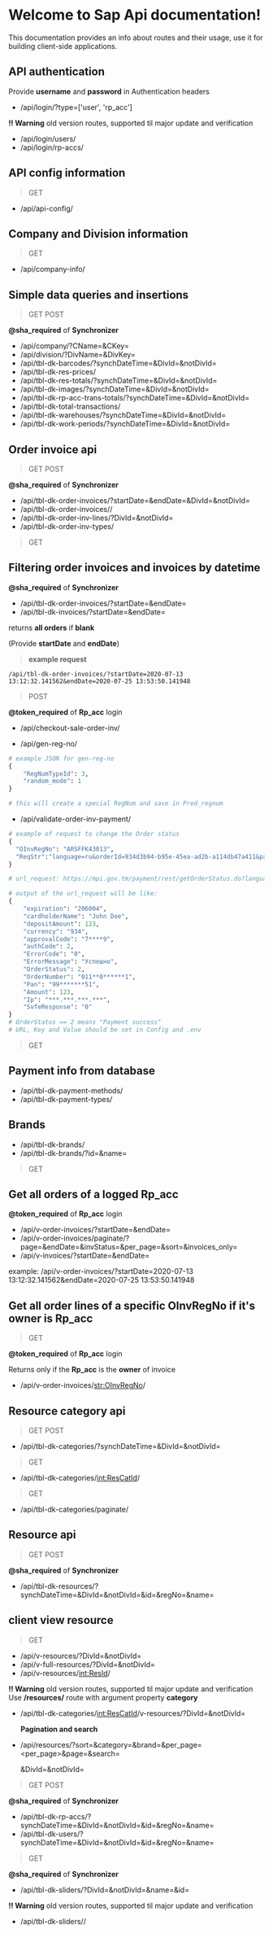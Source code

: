 # Welcome to Sap Api documentation!
This documentation provides an info about routes and their usage, use it for building client-side applications.


## API authentication
Provide **username** and **password** in Authentication headers
+ /api/login/?type=['user', 'rp_acc']

**!! Warning** old version routes, supported til major update and verification
+ /api/login/users/
+ /api/login/rp-accs/


## API config information
> GET

+ /api/api-config/

## Company and Division information
> GET

+ /api/company-info/

## Simple data queries and insertions
> GET POST

**@sha_required** of **Synchronizer**
+ /api/company/?CName=<CName>&CKey=<CKey>
+ /api/division/?DivName=<DivName>&DivKey=<DivKey>
+ /api/tbl-dk-barcodes/?synchDateTime=<datetime>&DivId=<id>&notDivId=<id>
+ /api/tbl-dk-res-prices/
+ /api/tbl-dk-res-totals/?synchDateTime=<datetime>&DivId=<id>&notDivId=<id>
+ /api/tbl-dk-images/?synchDateTime=<datetime>&DivId=<id>&notDivId=<id>
+ /api/tbl-dk-rp-acc-trans-totals/?synchDateTime=<datetime>&DivId=<id>&notDivId=<id>
+ /api/tbl-dk-total-transactions/
+ /api/tbl-dk-warehouses/?synchDateTime=<datetime>&DivId=<id>&notDivId=<id>
+ /api/tbl-dk-work-periods/?synchDateTime=<datetime>&DivId=<id>&notDivId=<id>


## Order invoice api
> GET POST

**@sha_required** of **Synchronizer**
+ /api/tbl-dk-order-invoices/?startDate=<datetime>&endDate=<datetime>&DivId=<id>&notDivId=<id>
+ /api/tbl-dk-order-invoices/<OInvRegNo>/
+ /api/tbl-dk-order-inv-lines/?DivId=<id>&notDivId=<id>
+ /api/tbl-dk-order-inv-types/

> GET 

## Filtering order invoices and invoices by datetime

**@sha_required** of **Synchronizer**

+ /api/tbl-dk-order-invoices/?startDate=<datetime>&endDate=<datetime>
+ /api/tbl-dk-invoices/?startDate=<datetime>&endDate=<datetime>

returns **all orders** if **blank**

(Provide **startDate** and **endDate**)
> **example request**
```url
/api/tbl-dk-order-invoices/?startDate=2020-07-13 13:12:32.141562&endDate=2020-07-25 13:53:50.141948
```
> POST 

**@token_required** of **Rp_acc** login
+ /api/checkout-sale-order-inv/

+ /api/gen-reg-no/
```python
# example JSON for gen-reg-no
{
	"RegNumTypeId": 3,
	"random_mode": 1
}

# this will create a special RegNum and save in Pred_regnum
```

+ /api/validate-order-inv-payment/
```python
# example of request to change the Order status
{
  "OInvRegNo": "ARSFFK43013",
  "ReqStr":"language=ru&orderId=934d3b94-b95e-45ea-ad2b-a114db47a411&password=e235erHw4784fwf&userName=103122512345"
}

# url_request: https://mpi.gov.tm/payment/rest/getOrderStatus.do?language=ru&orderId=934d3b94-b95e-45ea-ad2b-a114db47a411&password=e235erHw4784fwf&userName=103122512345

# output of the url_request will be like:
{
	"expiration": "206004",
	"cardholderName": "John Doe",
	"depositAmount": 123,
	"currency": "934",
	"approvalCode": "7****9",
	"authCode": 2,
	"ErrorCode": "0",
	"ErrorMessage": "Успешно",
	"OrderStatus": 2,
	"OrderNumber": "011**0******1",
	"Pan": "99*******51",
	"Amount": 123,
	"Ip": "***.***.***.***",
	"SvfeResponse": "0"
}
# OrderStatus == 2 means "Payment success"
# URL, Key and Value should be set in Config and .env
```


> GET

## Payment info from database
+ /api/tbl-dk-payment-methods/
+ /api/tbl-dk-payment-types/

## Brands
+ /api/tbl-dk-brands/
+ /api/tbl-dk-brands/?id=<brandId>&name=<brandName>

> GET 

## Get all orders of a logged Rp_acc
**@token_required** of **Rp_acc** login
+ /api/v-order-invoices/?startDate=<datetime>&endDate=<datetime>
+ /api/v-order-invoices/paginate/?page=&endDate=&invStatus=&per_page=&sort=&invoices_only=
+ /api/v-invoices/?startDate=<datetime>&endDate=<datetime>

example:
	/api/v-order-invoices/?startDate=2020-07-13 13:12:32.141562&endDate=2020-07-25 13:53:50.141948


## Get all order lines of a specific OInvRegNo if it's owner is Rp_acc
> GET 

**@token_required** of **Rp_acc** login

Returns only if the **Rp_acc** is the **owner** of invoice
+ /api/v-order-invoices/<str:OInvRegNo>/


## Resource category api
> GET POST

+ /api/tbl-dk-categories/?synchDateTime=<datetime>&DivId=<id>&notDivId=<id>

> GET

+ /api/tbl-dk-categories/<int:ResCatId>/

> GET

+ /api/tbl-dk-categories/paginate/

## Resource api
> GET POST

**@sha_required** of **Synchronizer**
+ /api/tbl-dk-resources/?synchDateTime=<datetime>&DivId=<id>&notDivId=<id>&id=<id>&regNo=<regNo>&name=

## client view resource

> GET

+ /api/v-resources/?DivId=<id>&notDivId=<id>
+ /api/v-full-resources/?DivId=<id>&notDivId=<id>
+ /api/v-resources/<int:ResId>/

**!! Warning** old version routes, supported til major update and verification
Use **/resources/** route with argument property **category**
+ /api/tbl-dk-categories/<int:ResCatId>/v-resources/?DivId=<id>&notDivId=<id>

	**Pagination and search**
+ /api/resources/?sort=<sort>&category=<categoryId>&brand=<brandId>&per_page=<per_page>&page=<page>&search=<search>&DivId=<divId>&notDivId=<notDivId>

> GET POST

**@sha_required** of **Synchronizer**
+ /api/tbl-dk-rp-accs/?synchDateTime=<datetime>&DivId=<id>&notDivId=<id>&id=<id>&regNo=<regNo>&name=
+ /api/tbl-dk-users/?synchDateTime=<datetime>&DivId=<id>&notDivId=<id>&id=<id>&regNo=<regNo>&name=

> GET

**@sha_required** of **Synchronizer**
+ /api/tbl-dk-sliders/?DivId=<id>&notDivId=<id>&name=<name>&id=<id>

**!! Warning** old version routes, supported til major update and verification
+ /api/tbl-dk-sliders/<SlName>/